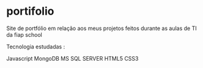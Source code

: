 # portifolio
 Site de portfólio em relação aos meus projetos feitos durante as aulas de TI da fiap school

 Tecnologia estudadas : 

 Javascript
 MongoDB
 MS SQL SERVER
 HTML5
 CSS3
